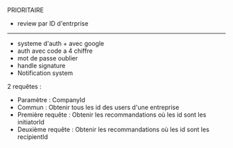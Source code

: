 PRIORITAIRE
- review par ID d'entrprise
-----------------------------
- systeme d'auth + avec google
- auth avec code a 4 chiffre
- mot de passe oublier
- handle signature
- Notification system


2 requêtes : 
- Paramètre : CompanyId
- Commun : Obtenir tous les id des users d'une entreprise
- Première requête : Obtenir les recommandations où les id sont les initiatorId
- Deuxième requête : Obtenir les recommandations où les id sont les recipientId
